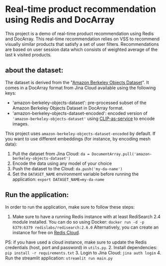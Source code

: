 # Real-time product recommendation using Redis and DocArray
This project is a demo of real-time product recommendation using Redis and DocArray.
This real-time recommendation relies on VSS to recommend visually similar products that satisfy a set of user filters.
Recommendations are based on user session data which consists of weighted average of the last k visited products.

## about the dataset:
The dataset is derived from the "[Amazon Berkeley Objects Dataset](https://amazon-berkeley-objects.s3.amazonaws.com/index.html)".
It comes in a DocArray format from Jina Cloud available using the following keys:
- 'amazon-berkeley-objects-dataset': pre-processed subset of the Amazon Berkeley Objects Dataset in DocArray format.
- 'amazon-berkeley-objects-dataset-encoded': encoded version of `'amazon-berkeley-objects-dataset'` using [CLIP-as-service](https://clip-as-service.jina.ai)
 to encode images.

This project uses `amazon-berkeley-objects-dataset-encoded` by default. If you want to use different embeddings (for 
instance, by encoding mesh data):
1. Pull the dataset from Jina Cloud: `da = DocumentArray.pull('amazon-berkeley-objects-dataset')`
2. Encode the data using any model of your choice
3. Push the dataset to the Cloud: `da.push('my-da-name')`
4. Set the `DATASET_NAME` environment variable before running the application: `export DATASET_NAME=my-da-name`

## Run the application:
In order to run the application, make sure to follow these steps:
1. Make sure to have a running Redis instance with at least RediSearch 2.4 module installed. You can do so using Docker:
`docker run -d -p 6379:6379 redislabs/redisearch:2.6.0`
Alternatively, you can create an instance for free on [Redis Cloud](https://redis.com/try-free/).

PS: if you have used a cloud instance, make sure to update the Redis credentials (host, port and password) in `utils.py`.
2. Install dependencies: `pip install -r requirements.txt`
3. Login to Jina Cloud: `jina auth login`
4. Run the streamlit application: `streamlit run main.py`